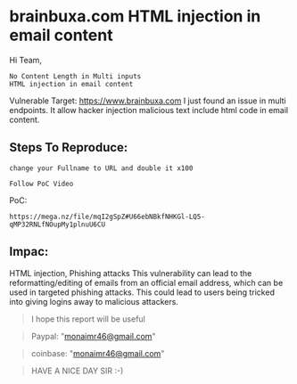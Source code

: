 # brainbuxa.com HTML injection in email content
Hi Team,

    No Content Length in Multi inputs
    HTML injection in email content


Vulnerable Target: https://www.brainbuxa.com
I just found an issue in multi endpoints. It allow hacker injection malicious text include html code in email content.

## Steps To Reproduce:

    change your Fullname to URL and double it x100

    Follow PoC Video 

PoC:

    https://mega.nz/file/mqI2gSpZ#U66ebNBkfNHKGl-LQ5-qMP32RNLfNOupMy1plnuU6CU


## Impac:
HTML injection, Phishing attacks This vulnerability can lead to the reformatting/editing of emails from an official email address, which can be used in targeted phishing attacks. This could lead to users being tricked into giving logins away to malicious attackers.

> I hope this report will be useful

> Paypal: "monaimr46@gmail.com"

> coinbase: "monaimr46@gmail.com"

> HAVE A NICE DAY SIR :-)
